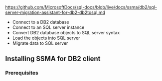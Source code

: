 https://github.com/MicrosoftDocs/sql-docs/blob/live/docs/ssma/db2/sql-server-migration-assistant-for-db2-db2tosql.md

- Connect to a DB2 database
- Connect to an SQL server instance
- Convert DB2 database objects to SQL server syntax
- Load the objects into SQL server
- Migrate data to SQL server

## Installing SSMA for DB2 client

### Prerequisites

